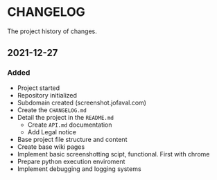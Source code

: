 # CHANGELOG #
The project history of changes.

## 2021-12-27
### Added
- Project started
- Repository initialized
- Subdomain created (screenshot.jofaval.com)
- Create the `CHANGELOG.md`
- Detail the project in the `README.md`
  - Create `API.md` documentation
  - Add Legal notice
- Base project file structure and content
- Create base wiki pages
- Implement basic screenshotting scipt, functional. First with chrome
- Prepare python execution enviroment
- Implement debugging and logging systems